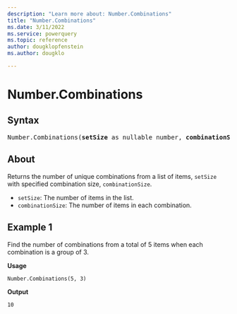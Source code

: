 ```yaml
---
description: "Learn more about: Number.Combinations"
title: "Number.Combinations"
ms.date: 3/11/2022
ms.service: powerquery
ms.topic: reference
author: dougklopfenstein
ms.author: dougklo

---
```

# Number.Combinations

## Syntax

<pre>
Number.Combinations(<b>setSize</b> as nullable number, <b>combinationSize</b> as nullable number) as nullable number
</pre>
  
## About

Returns the number of unique combinations from a list of items, `setSize` with specified combination size, `combinationSize`.

* `setSize`: The number of items in the list.
* `combinationSize`: The number of items in each combination.

## Example 1

Find the number of combinations from a total of 5 items when each combination is a group of 3.

**Usage**

```powerquery-m
Number.Combinations(5, 3)
```

**Output**

`10`

